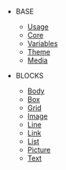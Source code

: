 * BASE

  * [Usage](/base/usage.md)
  * [Core](packages/evokit-core/)
  * [Variables](/base/variables.md)
  * [Theme](/base/theme.md)
  * [Media](/base/media.md)

* BLOCKS
  * [Body](packages/evokit-body/)
  * [Box](packages/evokit-box/)
  * [Grid](packages/evokit-grid/)
  * [Image](packages/evokit-image/)
  * [Line](packages/evokit-line/)
  * [Link](packages/evokit-link/)
  * [List](packages/evokit-list/)
  * [Picture](packages/evokit-picture/)
  * [Text](packages/evokit-text/)

  <!-- * [Form](complex/form.md) -->
  <!-- * [Progress](complex/progress.md) -->
  <!-- * [Card](complex/card.md) -->

